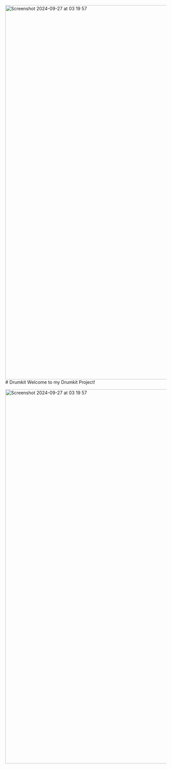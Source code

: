 <img width="1168" alt="Screenshot 2024-09-27 at 03 19 57" src="https://github.com/user-attachments/assets/622461c3-f774-41d3-969c-67498a745c29"># Drumkit
Welcome to my Drumkit Project! 


<img width="1168" alt="Screenshot 2024-09-27 at 03 19 57" src="https://github.com/user-attachments/assets/905370a5-215a-4947-99d1-1471bbb0534e">
